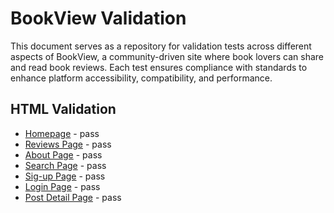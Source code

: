 # BookView Validation

This document serves as a repository for validation tests across different aspects of BookView, a community-driven site where book lovers can share and read book reviews. Each test ensures compliance with standards to enhance platform accessibility, compatibility, and performance.


## HTML Validation

- [Homepage](https://validator.w3.org/nu/?doc=https%3A%2F%2Fbookviewc-7148162b5406.herokuapp.com%2F) - pass
- [Reviews Page](https://validator.w3.org/nu/?doc=https%3A%2F%2Fbookviewc-7148162b5406.herokuapp.com%2Freviews%2F) - pass
- [About Page](https://validator.w3.org/nu/?doc=https%3A%2F%2Fbookviewc-7148162b5406.herokuapp.com%2Fabout%2F) - pass
- [Search Page](https://validator.w3.org/nu/?doc=https%3A%2F%2Fbookviewc-7148162b5406.herokuapp.com%2Fsearch%2F%3Fq%3Dharry) - pass
- [Sig-up Page](https://validator.w3.org/nu/?doc=https%3A%2F%2Fbookviewc-7148162b5406.herokuapp.com%2Fsignup%2F) - pass
- [Login Page](https://validator.w3.org/nu/?doc=https%3A%2F%2Fbookviewc-7148162b5406.herokuapp.com%2Flogin%2F) - pass
- [Post Detail Page](https://validator.w3.org/nu/?doc=https%3A%2F%2Fbookviewc-7148162b5406.herokuapp.com%2Fpost%2Fharry-potter-and-the-deathly-hallows-by-jk-rowling%2F) - pass
